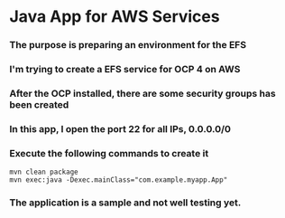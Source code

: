 # Java App for AWS Services

### The purpose is preparing an environment for the EFS
### I'm trying to create a EFS service for OCP 4 on AWS
### After the OCP installed, there are some security groups has been created
### In this app, I open the port 22 for all IPs, 0.0.0.0/0


### Execute the following commands to create it
```
mvn clean package
mvn exec:java -Dexec.mainClass="com.example.myapp.App"
```

### The application is a sample and not well testing yet.
